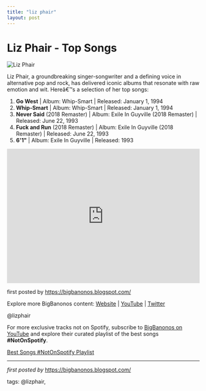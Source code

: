 ```yaml
---
title: "liz phair"
layout: post
---
```

<h1>Liz Phair - Top Songs</h1>
<img alt="Liz Phair" src="https://i.ytimg.com/vi/m1tMfKl5b8M/maxresdefault.jpg" /> <p>Liz Phair, a groundbreaking singer-songwriter and a defining voice in alternative pop and rock, has delivered iconic albums that resonate with raw emotion and wit. Hereâ€™s a selection of her top songs:</p> <ol> <li><strong>Go West</strong> | Album: Whip-Smart | Released: January 1, 1994</li> <li><strong>Whip-Smart</strong> | Album: Whip-Smart | Released: January 1, 1994</li> <li><strong>Never Said</strong> (2018 Remaster) | Album: Exile In Guyville (2018 Remaster) | Released: June 22, 1993</li> <li><strong>Fuck and Run</strong> (2018 Remaster) | Album: Exile In Guyville (2018 Remaster) | Released: June 22, 1993</li> <li><strong>6'1"</strong> | Album: Exile In Guyville | Released: 1993</li>
</ol> <div> <iframe allow="autoplay; clipboard-write; encrypted-media; fullscreen; picture-in-picture" allowfullscreen="" frameborder="0" height="352" loading="lazy" src="https://open.spotify.com/embed/playlist/3FGtzeKLebtUhLgP9y6aBX?utm_source=generator" width="100%"></iframe>
</div> <p>first posted by <a href="https://bigbanonos.blogspot.com/">https://bigbanonos.blogspot.com/</a></p> <div> <p>Explore more BigBanonos content: <a href="https://bigbanonos.blogspot.com/">Website</a> | <a href="https://www.youtube.com/@BigBanonos">YouTube</a> | <a href="https://x.com/bigbanonos">Twitter</a></p>
</div> <!--Tags-->
<p>@lizphair</p>


<!--Subscribe and Playlist Links-->
<div>
    <p>For more exclusive tracks not on Spotify, subscribe to <a href="https://www.youtube.com/@BigBanonos" target="_blank">BigBanonos on YouTube</a> and explore their curated playlist of the best songs <strong>#NotOnSpotify</strong>.</p>
    <p><a href="https://www.youtube.com/playlist?list=PLtuNtuTatqI0kFahUCbtbfenC_ET5O_tr" target="_blank">Best Songs #NotOnSpotify Playlist<br /></a></p></div>

<hr />

<p><em>first posted by</em> <a href="https://bigbanonos.blogspot.com/" rel="noopener" target="_new">https://bigbanonos.blogspot.com/</a></p>

<p>tags: @lizphair,</p>
